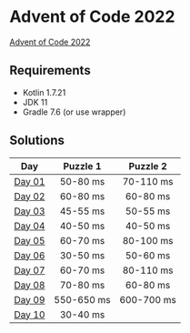 # Advent of Code 2022

[Advent of Code 2022][advent-of-code]

## Requirements
* Kotlin 1.7.21
* JDK 11
* Gradle 7.6 (or use wrapper)

## Solutions

|       Day       |  Puzzle 1  |  Puzzle 2  |
|:---------------:|:----------:|:----------:|
| [Day 01][day01] |  50-80 ms  | 70-110 ms  |
| [Day 02][day02] |  60-80 ms  |  60-80 ms  |
| [Day 03][day03] |  45-55 ms  |  50-55 ms  |
| [Day 04][day04] |  40-50 ms  |  40-50 ms  |
| [Day 05][day05] |  60-70 ms  | 80-100 ms  |
| [Day 06][day06] |  30-50 ms  |  50-60 ms  |
| [Day 07][day07] |  60-70 ms  | 80-110 ms  |
| [Day 08][day08] |  70-80 ms  |  60-80 ms  |
| [Day 09][day09] | 550-650 ms | 600-700 ms |
| [Day 10][day10] |  30-40 ms  |            | 

[comment]: # "List of URLs down below, sorted alphabetically DESC by tag"
[advent-of-code]: https://adventofcode.com/2022/
[day01]: https://adventofcode.com/2022/day/1
[day02]: https://adventofcode.com/2022/day/2
[day03]: https://adventofcode.com/2022/day/3
[day04]: https://adventofcode.com/2022/day/4
[day05]: https://adventofcode.com/2022/day/5
[day06]: https://adventofcode.com/2022/day/6
[day07]: https://adventofcode.com/2022/day/7
[day08]: https://adventofcode.com/2022/day/8
[day09]: https://adventofcode.com/2022/day/9
[day10]: https://adventofcode.com/2022/day/10